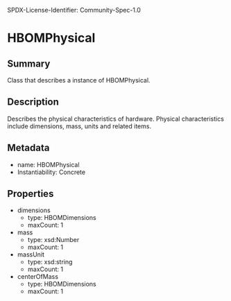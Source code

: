 SPDX-License-Identifier: Community-Spec-1.0

# HBOMPhysical

## Summary

Class that describes a instance of HBOMPhysical.

## Description

Describes the physical characteristics of hardware. 
Physical characteristics include dimensions, mass, units and related items.

## Metadata

- name: HBOMPhysical
- Instantiability: Concrete

## Properties

- dimensions
  - type: HBOMDimensions
  - maxCount: 1
- mass 
  - type: xsd:Number
  - maxCount: 1
- massUnit
  - type: xsd:string
  - maxCount: 1
- centerOfMass
  - type: HBOMDimensions
  - maxCount: 1
